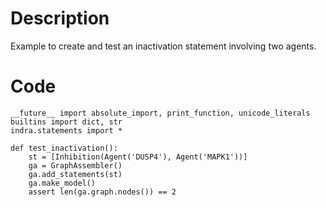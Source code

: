 # Description
Example to create and test an inactivation statement involving two agents.

# Code
```
__future__ import absolute_import, print_function, unicode_literals
builtins import dict, str
indra.statements import *

def test_inactivation():
    st = [Inhibition(Agent('DUSP4'), Agent('MAPK1'))]
    ga = GraphAssembler()
    ga.add_statements(st)
    ga.make_model()
    assert len(ga.graph.nodes()) == 2

```
